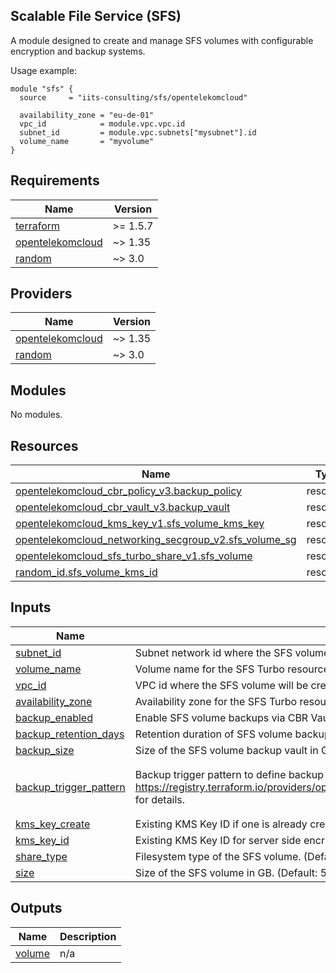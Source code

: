 ## Scalable File Service (SFS)

A module designed to create and manage SFS volumes with configurable encryption and backup systems.

Usage example:

```hcl
module "sfs" {
  source     = "iits-consulting/sfs/opentelekomcloud"

  availability_zone = "eu-de-01"
  vpc_id            = module.vpc.vpc.id
  subnet_id         = module.vpc.subnets["mysubnet"].id
  volume_name       = "myvolume"
}
```

<!-- BEGIN_TF_DOCS -->
## Requirements

| Name | Version |
|------|---------|
| <a name="requirement_terraform"></a> [terraform](#requirement\_terraform) | >= 1.5.7 |
| <a name="requirement_opentelekomcloud"></a> [opentelekomcloud](#requirement\_opentelekomcloud) | ~> 1.35 |
| <a name="requirement_random"></a> [random](#requirement\_random) | ~> 3.0 |

## Providers

| Name | Version |
|------|---------|
| <a name="provider_opentelekomcloud"></a> [opentelekomcloud](#provider\_opentelekomcloud) | ~> 1.35 |
| <a name="provider_random"></a> [random](#provider\_random) | ~> 3.0 |

## Modules

No modules.

## Resources

| Name | Type |
|------|------|
| [opentelekomcloud_cbr_policy_v3.backup_policy](https://registry.terraform.io/providers/opentelekomcloud/opentelekomcloud/latest/docs/resources/cbr_policy_v3) | resource |
| [opentelekomcloud_cbr_vault_v3.backup_vault](https://registry.terraform.io/providers/opentelekomcloud/opentelekomcloud/latest/docs/resources/cbr_vault_v3) | resource |
| [opentelekomcloud_kms_key_v1.sfs_volume_kms_key](https://registry.terraform.io/providers/opentelekomcloud/opentelekomcloud/latest/docs/resources/kms_key_v1) | resource |
| [opentelekomcloud_networking_secgroup_v2.sfs_volume_sg](https://registry.terraform.io/providers/opentelekomcloud/opentelekomcloud/latest/docs/resources/networking_secgroup_v2) | resource |
| [opentelekomcloud_sfs_turbo_share_v1.sfs_volume](https://registry.terraform.io/providers/opentelekomcloud/opentelekomcloud/latest/docs/resources/sfs_turbo_share_v1) | resource |
| [random_id.sfs_volume_kms_id](https://registry.terraform.io/providers/hashicorp/random/latest/docs/resources/id) | resource |

## Inputs

| Name | Description | Type | Default | Required |
|------|-------------|------|---------|:--------:|
| <a name="input_subnet_id"></a> [subnet\_id](#input\_subnet\_id) | Subnet network id where the SFS volume will be created in. | `string` | n/a | yes |
| <a name="input_volume_name"></a> [volume\_name](#input\_volume\_name) | Volume name for the SFS Turbo resource. | `string` | n/a | yes |
| <a name="input_vpc_id"></a> [vpc\_id](#input\_vpc\_id) | VPC id where the SFS volume will be created in. | `string` | n/a | yes |
| <a name="input_availability_zone"></a> [availability\_zone](#input\_availability\_zone) | Availability zone for the SFS Turbo resource. | `string` | `"eu-de-01"` | no |
| <a name="input_backup_enabled"></a> [backup\_enabled](#input\_backup\_enabled) | Enable SFS volume backups via CBR Vault. | `bool` | `true` | no |
| <a name="input_backup_retention_days"></a> [backup\_retention\_days](#input\_backup\_retention\_days) | Retention duration of SFS volume backups in days. | `number` | `13` | no |
| <a name="input_backup_size"></a> [backup\_size](#input\_backup\_size) | Size of the SFS volume backup vault in GB. | `number` | `1000` | no |
| <a name="input_backup_trigger_pattern"></a> [backup\_trigger\_pattern](#input\_backup\_trigger\_pattern) | Backup trigger pattern to define backup schedule (iCalender RFC 2445). See https://registry.terraform.io/providers/opentelekomcloud/opentelekomcloud/1.35.7/docs/resources/cbr_policy_v3#trigger_pattern for details. | `list(string)` | <pre>[<br/>  "FREQ=WEEKLY;BYDAY=MO,TU,WE,TH,FR,SA,SU;BYHOUR=00;BYMINUTE=00"<br/>]</pre> | no |
| <a name="input_kms_key_create"></a> [kms\_key\_create](#input\_kms\_key\_create) | Existing KMS Key ID if one is already created. | `bool` | `true` | no |
| <a name="input_kms_key_id"></a> [kms\_key\_id](#input\_kms\_key\_id) | Existing KMS Key ID for server side encryption if one is already created. | `string` | `null` | no |
| <a name="input_share_type"></a> [share\_type](#input\_share\_type) | Filesystem type of the SFS volume. (Default: STANDARD) | `string` | `"STANDARD"` | no |
| <a name="input_size"></a> [size](#input\_size) | Size of the SFS volume in GB. (Default: 500) | `number` | `500` | no |

## Outputs

| Name | Description |
|------|-------------|
| <a name="output_volume"></a> [volume](#output\_volume) | n/a |
<!-- END_TF_DOCS -->
